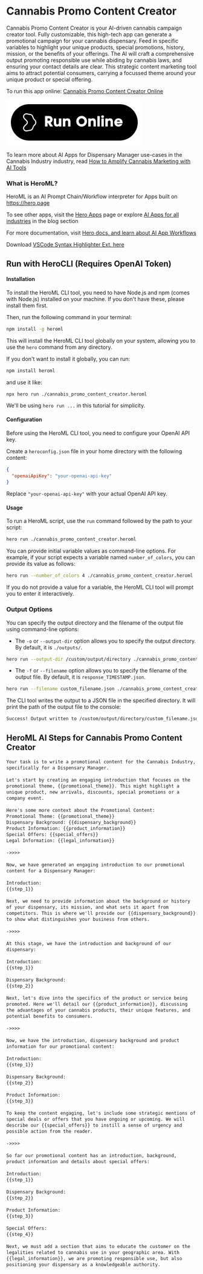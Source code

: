 # Cannabis Promo Content Creator

Cannabis Promo Content Creator is your AI-driven cannabis campaign creator tool. Fully customizable, this high-tech app can generate a promotional campaign for your cannabis dispensary. Feed in specific variables to highlight your unique products, special promotions, history, mission, or the benefits of your offerings. The AI will craft a comprehensive output promoting responsible use while abiding by cannabis laws, and ensuring your contact details are clear. This strategic content marketing tool aims to attract potential consumers, carrying a focussed theme around your unique product or special offering.

To run this app online: [Cannabis Promo Content Creator Online](https://hero.page/app/cannabis-promo-content-creator-ai-driven-cannabis-campaign-creator/SMnEGynko6jSJG6dho36)

[![Run Cannabis Promo Content Creator Online](/assets/run.svg)](https://hero.page/app/cannabis-promo-content-creator-ai-driven-cannabis-campaign-creator/SMnEGynko6jSJG6dho36)

To learn more about AI Apps for Dispensary Manager use-cases in the Cannabis Industry industry, read [How to Amplify Cannabis Marketing with AI Tools](https://hero.page/blog/ai/cannabis-industry/how-to-amplify-cannabis-marketing-with-ai-tools/170770)

### What is HeroML?
HeroML is an AI Prompt Chain/Workflow interpreter for Apps built on https://hero.page 

To see other apps, visit the [Hero Apps](https://hero.page/apps) page or explore [AI Apps for all industries](https://hero.page/blog) in the blog section

For more documentation, visit [Hero docs, and learn about AI App Workflows](https://hero.page/tutorials/introduction-to-heroml)

Download [VSCode Syntax Highlighter Ext. here](https://marketplace.visualstudio.com/items?itemName=hero-page.heroml)

## Run with HeroCLI (Requires OpenAI Token)

#### Installation

To install the HeroML CLI tool, you need to have Node.js and npm (comes with Node.js) installed on your machine. If you don't have these, please install them first. 

Then, run the following command in your terminal:

```bash
npm install -g heroml
```

This will install the HeroML CLI tool globally on your system, allowing you to use the `hero` command from any directory.

If you don't want to install it globally, you can run:

```bash
npm install heroml
```

and use it like:

```bash
npx hero run ./cannabis_promo_content_creator.heroml
```

We'll be using `hero run ...` in this tutorial for simplicity.

#### Configuration

Before using the HeroML CLI tool, you need to configure your OpenAI API key. 

Create a `heroconfig.json` file in your home directory with the following content:

```json
{
  "openaiApiKey": "your-openai-api-key"
}
```

Replace `"your-openai-api-key"` with your actual OpenAI API key.

#### Usage

To run a HeroML script, use the `run` command followed by the path to your script:

```bash
hero run ./cannabis_promo_content_creator.heroml
```

You can provide initial variable values as command-line options. For example, if your script expects a variable named `number_of_colors`, you can provide its value as follows:

```bash
hero run --number_of_colors 4 ./cannabis_promo_content_creator.heroml
```

If you do not provide a value for a variable, the HeroML CLI tool will prompt you to enter it interactively.

### Output Options

You can specify the output directory and the filename of the output file using command-line options:

- The `-o` or `--output-dir` option allows you to specify the output directory. By default, it is `./outputs/`.

```bash
hero run --output-dir /custom/output/directory ./cannabis_promo_content_creator.heroml
```

- The `-f` or `--filename` option allows you to specify the filename of the output file. By default, it is `response_TIMESTAMP.json`.

```bash
hero run --filename custom_filename.json ./cannabis_promo_content_creator.heroml
```

The CLI tool writes the output to a JSON file in the specified directory. It will print the path of the output file to the console:

```bash
Success! Output written to /custom/output/directory/custom_filename.json
```


## HeroML AI Steps for Cannabis Promo Content Creator
```
Your task is to write a promotional content for the Cannabis Industry, specifically for a Dispensary Manager.

Let's start by creating an engaging introduction that focuses on the promotional theme, {{promotional_theme}}. This might highlight a unique product, new arrivals, discounts, special promotions or a company event.

Here's some more context about the Promotional Content:
Promotional Theme: {{promotional_theme}}
Dispensary Background: {{dispensary_background}}
Product Information: {{product_information}}
Special Offers: {{special_offers}}
Legal Information: {{legal_information}}

->>>>

Now, we have generated an engaging introduction to our promotional content for a Dispensary Manager:

Introduction:
{{step_1}}

Next, we need to provide information about the background or history of your dispensary, its mission, and what sets it apart from competitors. This is where we'll provide our {{dispensary_background}} to show what distinguishes your business from others.

->>>>

At this stage, we have the introduction and background of our dispensary:

Introduction:
{{step_1}}

Dispensary Background:
{{step_2}}

Next, let's dive into the specifics of the product or service being promoted. Here we'll detail our {{product_information}}, discussing the advantages of your cannabis products, their unique features, and potential benefits to consumers.

->>>>

Now, we have the introduction, dispensary background and product information for our promotional content:

Introduction:
{{step_1}}

Dispensary Background:
{{step_2}}

Product Information:
{{step_3}}

To keep the content engaging, let's include some strategic mentions of special deals or offers that you have ongoing or upcoming. We will describe our {{special_offers}} to instill a sense of urgency and possible action from the reader.

->>>>

So far our promotional content has an introduction, background, product information and details about special offers:

Introduction:
{{step_1}}

Dispensary Background:
{{step_2}}

Product Information:
{{step_3}}

Special Offers:
{{step_4}}

Next, we must add a section that aims to educate the customer on the legalities related to cannabis use in your geographic area. With {{legal_information}}, we are promoting responsible use, but also positioning your dispensary as a knowledgeable authority.


```

